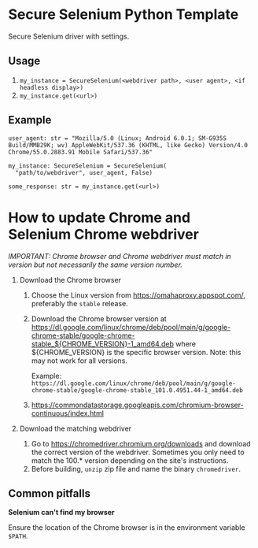 # Secure Selenium Python Template
Secure Selenium driver with settings.  

## Usage

1. `my_instance = SecureSelenium(<webdriver path>, <user agent>, <if headless display>)`
1. `my_instance.get(<url>)`

## Example

```
user_agent: str = "Mozilla/5.0 (Linux; Android 6.0.1; SM-G935S Build/MMB29K; wv) AppleWebKit/537.36 (KHTML, like Gecko) Version/4.0 Chrome/55.0.2883.91 Mobile Safari/537.36"

my_instance: SecureSelenium = SecureSelenium(
  "path/to/webdriver", user_agent, False)

some_response: str = my_instance.get(<url>)
```

# How to update Chrome and Selenium Chrome webdriver

_IMPORTANT: Chrome browser and Chrome webdriver must match in version but not necessarily the same version number._

1. Download the Chrome browser
   1. Choose the Linux version from https://omahaproxy.appspot.com/, preferably the `stable` release.
   1. Download the Chrome browser version at https://dl.google.com/linux/chrome/deb/pool/main/g/google-chrome-stable/google-chrome-stable_${CHROME_VERSION}-1_amd64.deb where ${CHROME_VERSION} is the specific browser version.  Note: this may not work for all versions.  

      Example: `https://dl.google.com/linux/chrome/deb/pool/main/g/google-chrome-stable/google-chrome-stable_101.0.4951.44-1_amd64.deb`

   1. https://commondatastorage.googleapis.com/chromium-browser-continuous/index.html

1. Download the matching webdriver
   1. Go to https://chromedriver.chromium.org/downloads and download the correct version of the webdriver.  Sometimes you only need to match the 100.* version depending on the site's instructions.  
   1. Before building, `unzip` zip file and name the binary `chromedriver`.    

## Common pitfalls

**Selenium can't find my browser**

Ensure the location of the Chrome browser is in the environment variable `$PATH`.
